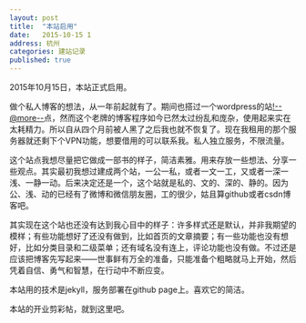 ```yaml
---
layout: post
title:  "本站启用"
date:   2015-10-15 1
address: 杭州
categories: 建站记录
published: true
---
```

2015年10月15日，本站正式启用。

做个私人博客的想法，从一年前起就有了。期间也搭过一个wordpress的站<!--@more-->点，然而这个老牌的博客程序如今已然太过纷乱和庞杂，使用起来实在太耗精力。所以自从四个月前被人黑了之后我也就不恢复了。现在我租用的那个服务器就还剩下个VPN功能，想要借用的可以联系我。私人独立服务，不限流量。

这个站点我想尽量把它做成一部书的样子，简洁素雅。用来存放一些想法、分享一些观点。其实最初我想过建成两个站，一公一私，或者一文一工，又或者一深一浅、一静一动。后来决定还是一个，这个站就是私的、文的、深的、静的。因为公、浅、动的已经有了微博和微信朋友圈，工的很少，姑且算github或者csdn博客吧。

其实现在这个站也还没有达到我心目中的样子：许多样式还是默认，并非我期望的模样；有些功能想好了还没有做到，比如首页的文章摘要；有一些功能也没有想好，比如分类目录和二级菜单；还有域名没有连上，评论功能也没有做。不过还是应该把博客先写起来——世事鲜有万全的准备，只能准备个粗略就马上开始，然后凭着自信、勇气和智慧，在行动中不断应变。

本站用的技术是jekyll，服务部署在github page上。喜欢它的简洁。

本站的开业剪彩帖，就到这里吧。